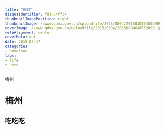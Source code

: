 ```yaml
---
title: "梅州"
disqusIdentifier: fdsF34ff34
thumbnailImagePosition: right
thumbnailImage: //www.gdmx.gov.cn/uploadfile/2015/0804/20150804040559899.jpg
coverImage: //www.gdmx.gov.cn/uploadfile/2015/0804/20150804040559899.jpg
metaAlignment: center
coverMeta: out
date: 2018-02-17
categories:
- hometown
tags:
- life
- home
---
```


梅州
<!--toc-->
<!--more-->
# 梅州
## 吃吃吃
